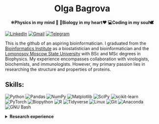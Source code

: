 <h1 align="center">Olga Bagrova</h1>
</div>

<p align="center">
<b>⚛️Physics in my mind 🧠 🧬Biology in my heart❤️ 💻Coding in my soul🕊️</b>
</p>

[![LinkedIn](https://img.shields.io/badge/olgabagrova-%230077B5?style=flat-square&logo=linkedin&logoColor=white)](https://linkedin.com/in/olga-bagrova-5812422a0)
[![Gmail](https://img.shields.io/badge/-olgabagrova98@gmail.com-c14438?style=flat-square&logo=Gmail&logoColor=white)](mailto:olgabagrova98@gmail.com) 
[![Telegram](https://img.shields.io/badge/-@OlgaB_MSU-%232CA5E0?style=flat-square&logo=Telegram&logoColor=white])](https://t.me/OlgaB_MSU)
<!---[![Twitter](https://img.shields.io/badge/Twitter--alga_3-brightgreen?style=social&logo=Twitter)](https://twitter.com/alga_3)-->


<p>
This is the github of an aspiring bioinformatician. I graduated from the <a href="https://bioinf.me/en">Bioinformatics Institute</a> as a biostatistician and bioinformatician and the <a href="https://msu.ru/en/">Lomonosov Moscow State University</a> with BSc and MSc degrees in Biophysics. My experience encompasses collaboration with virologists, biochemists, and immunologists. However, my primary passion lies in researching the structure and properties of proteins.
</p>



## Skills:
![Python](https://img.shields.io/badge/python-3670A0?style=for-the-badge&logo=python&logoColor=ffdd54)
![Pandas](https://img.shields.io/badge/pandas-%23150458.svg?style=for-the-badge&logo=pandas&logoColor=white) 
![NumPy](https://img.shields.io/badge/numpy-%23013243.svg?style=for-the-badge&logo=numpy&logoColor=white) 
![Matplotlib](https://img.shields.io/badge/Matplotlib-%23ffffff.svg?style=for-the-badge&logo=Matplotlib&logoColor=black)
![SciPy](https://img.shields.io/badge/SciPy-%230C55A5.svg?style=for-the-badge&logo=scipy&logoColor=%white)
![scikit-learn](https://img.shields.io/badge/scikit--learn-%23F7931E.svg?style=for-the-badge&logo=scikit-learn&logoColor=white) 
![PyTorch](https://img.shields.io/badge/PyTorch-%23EE4C2C.svg?style=for-the-badge&logo=PyTorch&logoColor=white)
![Biopython](https://github.com/Olga-Bagrova/readme_checking/blob/main/badges/biopython.svg?raw=true)
![R](https://img.shields.io/badge/r-%23276DC3.svg?style=for-the-badge&logo=r&logoColor=white) 
![Tidyverse](https://img.shields.io/badge/Tidyverse-161042?style=for-the-badge&logo=Tidyverse&logoColor=white) <!---dplyr, ggplot2, tidyverse, tidyr, ape, ggtree-->
![Linux](https://img.shields.io/badge/Linux-FCC624?style=for-the-badge&logo=linux&logoColor=black)
![Git](https://img.shields.io/badge/git-%23F05033.svg?style=for-the-badge&logo=git&logoColor=white)
![Anaconda](https://img.shields.io/badge/Anaconda-44A833?style=for-the-badge&logo=anaconda&color=525252)
![GNU Bash](https://img.shields.io/badge/GNU%20Bash-000000?style=for-the-badge&logo=GNU%20Bash&logoColor=white)



<details><summary>
<b>Research experience</b>
</summary><br> 
  
### Studying population frequencies of T-cell receptor (TCR) alleles using immune repertoire sequencing
<!--Publication/Results-->
[Repo](https://github.com/Olga-Bagrova/RepSeq_TCRanalysis)

*Comprehensive analysis of the TCR repertoire for a large group of donors.*

We analyzed:
* Gene usage distribution of the TRA and TRB chains for the identification of deletions
* Co-expression factors for V-V, J-J, V-J pairs within and between TRA and TRB chains 
* Genes usage between only functional and non-functional sequences to identify thymus selection
* We also compared found patterns between populations

* **Skills:** Python (*scipy, statsmodels, numpy, pandas, matplotlib, seaborn, re, os*), Bash, Jupyterhub, Conda, Biological databases (*IMGT*). <br>

  

### The analysis of the secondary structures distributions along the polypeptide chains of proteins within different functional classes, homologous proteins and topologous proteins
<!--Results. -->
[Repo](https://github.com/Olga-Bagrova/DistrProtStruc)

*Development of a new representation of proteins for comparing structures with a focus on the secondary structures distribution.*

* New representation of protein molecules using the distributions of secondary structures along their chains was developed
* Proteins from PDB were divided into groups according to function and homology
* Frequencies of occurrence of various secondary structures for the selected groups were compared

* **Skills:** Python (*biotite, numpy, pandas, matplotlib, seaborn, re, os*), Bash, Conda, Biological databases (*PDB, CATH, UniProt, NCBI, PFam, GO*). <br>



### Biostatistical analysis of melanoma patients’ transcriptomic data from open database TCGA
<!--Results. -->
[Repo](https://github.com/Olga-Bagrova/TCGA_SKCM)

*Analyzing transcriptomic data from melanoma samples to identify trends in gene expression and building a model to predict overall survival based on expression levels.*

* The study of clinical and transcriptomic data of patients with melanoma to identify patient groups and their patterns
* Transcriptomic signatures were selected based on a literature review and Cox regression to predict overall patient survival
* A survival prediction model using Cox regression has been developed

* **Skills:** R (*survival, survminer, glmnet, ComplexHeatmap, tidyverse, gtsummary, factoextra, ggbiplot, ggplot2, ggpubr, dplyr, plotly, tibble, matrixStats*), Biological databases (*TCGA, GO*).<br>

</details>


